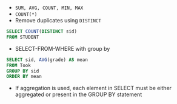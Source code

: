 - `SUM, AVG, COUNT, MIN, MAX`
- `COUNT(*)`
- Remove duplicates using `DISTINCT`
```sql
SELECT COUNT(DISTINCT sid)
FROM STUDENT
```
- SELECT-FROM-WHERE with group by
```sql
SELECT sid, AVG(grade) AS mean
FROM Took
GROUP BY sid
ORDER BY mean
```
- If aggregation is used, each element in SELECT must be either aggregated or present in the GROUP BY statement